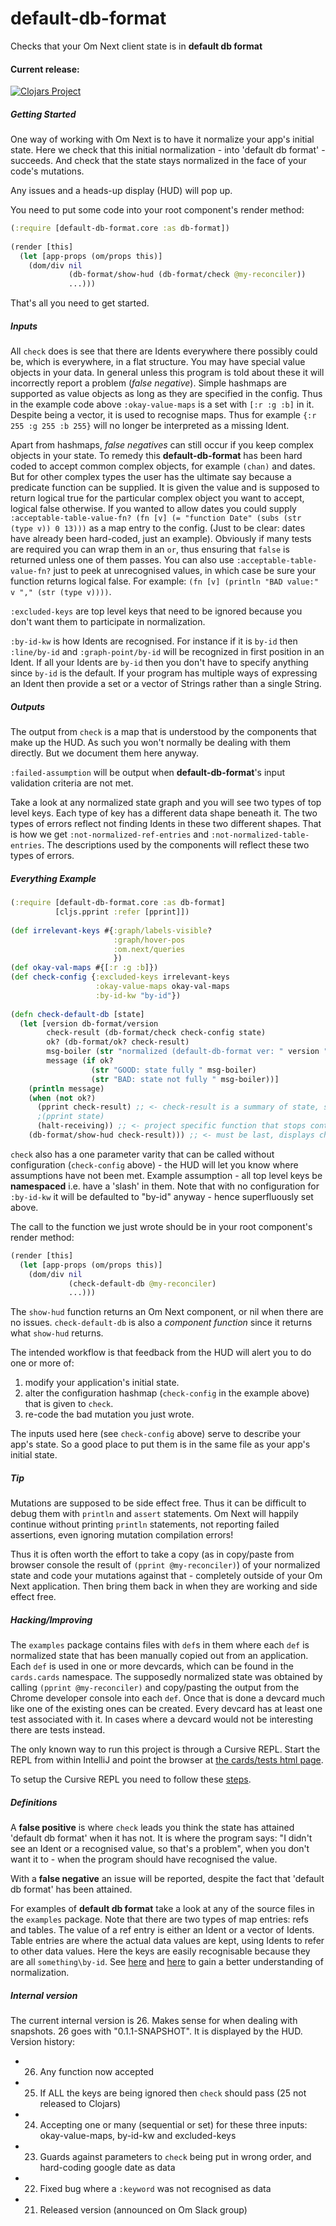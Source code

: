 # default-db-format
Checks that your Om Next client state is in **default db format**

#### Current release:

[![Clojars Project](https://img.shields.io/clojars/v/default-db-format.svg)](https://clojars.org/default-db-format)

##### Getting Started

One way of working with Om Next is to have it normalize your app's initial state. 
Here we check that this initial 
normalization - into 'default db format' - succeeds. And check that the state stays 
normalized in the face of your code's mutations.
  
Any issues and a heads-up display (HUD) will pop up.

You need to put some code into your root component's render method:

````clojure
(:require [default-db-format.core :as db-format])
          
(render [this]
  (let [app-props (om/props this)]
    (dom/div nil
             (db-format/show-hud (db-format/check @my-reconciler))                       
             ...)))
````
   
That's all you need to get started.
   
##### Inputs

All `check` does is see that there are Idents everywhere there possibly could be, which is everywhere, in a
flat structure. You may have special value objects in your data. In general unless this program is told about these it
will incorrectly report a problem (*false negative*). Simple hashmaps are supported as value objects as long as they are
specified in the config. Thus in the example code above `:okay-value-maps` is a set with `[:r :g :b]` in it. Despite being a
vector, it is used to recognise maps. Thus for example `{:r 255 :g 255 :b 255}` will no longer be interpreted as a
missing Ident.

Apart from hashmaps, *false negatives* can still occur if you keep complex objects in your state. To remedy this **default-db-format**
 has been hard coded to accept common complex objects, for example `(chan)` and dates. But for other complex types the user has the ultimate say
 because a predicate function can be supplied. It is given the value and is supposed to return logical true for the particular complex
 object you want to accept, logical false otherwise. If you wanted to allow
 dates you could supply `:acceptable-table-value-fn? (fn [v] (= "function Date" (subs (str (type v)) 0 13)))` as a map entry 
 to the config. (Just to be clear: dates have already been hard-coded, just an example). Obviously if many tests are required you can wrap
 them in an `or`, thus ensuring that `false` is returned unless one of them passes. You can also use `:acceptable-table-value-fn?` just to peek at
 unrecognised values, in which case be sure your function returns logical false. For example: `(fn [v] (println "BAD value:" v "," (str (type v))))`.
    
`:excluded-keys` are top level keys that need to be ignored because you don't want them to participate in normalization.

`:by-id-kw` is how Idents are recognised. For instance if it is `by-id` then `:line/by-id` and `:graph-point/by-id` will be recognized in first position
in an Ident. If all your Idents are `by-id` then you don't have to specify anything since `by-id` is the
default. If your program has multiple ways of expressing an Ident then provide a set or a vector of Strings rather than a single String.
  
##### Outputs  

The output from `check` is a map that is understood by the components that make up the HUD. As such you won't normally
be dealing with them directly. But we document them here anyway.

`:failed-assumption` will be output when **default-db-format**'s input validation criteria are not met.

Take a look at any normalized state graph and you will see two types of top level keys. Each type of key has a
different data shape beneath it. The two types of errors reflect not finding Idents in these two different shapes.
That is how we get `:not-normalized-ref-entries` and `:not-normalized-table-entries`. The descriptions used by the 
components will reflect these two types of errors.
  
##### *Everything* Example

````clojure
(:require [default-db-format.core :as db-format]
          [cljs.pprint :refer [pprint]])
  
(def irrelevant-keys #{:graph/labels-visible?
                       :graph/hover-pos
                       :om.next/queries
                       })
(def okay-val-maps #{[:r :g :b]})
(def check-config {:excluded-keys irrelevant-keys
                   :okay-value-maps okay-val-maps
                   :by-id-kw "by-id"})
  
(defn check-default-db [state]
  (let [version db-format/version
        check-result (db-format/check check-config state)
        ok? (db-format/ok? check-result)
        msg-boiler (str "normalized (default-db-format ver: " version ")")
        message (if ok?
                  (str "GOOD: state fully " msg-boiler)
                  (str "BAD: state not fully " msg-boiler))]
    (println message)
    (when (not ok?)
      (pprint check-result) ;; <- check-result is a summary of state, so print one or the other
      ;(pprint state)
      (halt-receiving)) ;; <- project specific function that stops continuous state updates
    (db-format/show-hud check-result))) ;; <- must be last, displays check-result
````

`check` also has a one parameter varity that can be called without configuration (`check-config` above) - the HUD will let 
you know where assumptions have not been met. Example assumption - all top level keys be **namespaced** i.e. have a 'slash' in them.
Note that with no configuration for `:by-id-kw` it will be defaulted to "by-id" anyway - hence superfluously set above.

The call to the function we just wrote should be in your root component's render method:

````clojure
(render [this]
  (let [app-props (om/props this)]
    (dom/div nil
             (check-default-db @my-reconciler)
             ...)))
````

The `show-hud` function returns an Om Next component, or nil when there are no issues. 
`check-default-db` is also a *component function* since it returns what `show-hud` returns.
  
The intended workflow is that feedback from the HUD will alert you to do one or more of:
 
 1. modify your application's initial state.
 2. alter the configuration hashmap (`check-config` in the example above) that is given to `check`.
 3. re-code the bad mutation you just wrote.  
  
The inputs used here (see `check-config` above) serve to describe your app's state. So a good place to
 put them is in the same file as your app's initial state.

##### Tip

Mutations are supposed to be side effect free. Thus it can be difficult to debug them with `println`
 and `assert` statements. Om Next will happily continue without printing `println` statements, not reporting
 failed assertions, even ignoring mutation compilation errors!

Thus it is often worth the effort to take a copy (as in copy/paste from browser console
 the result of `(pprint @my-reconciler)`) of your normalized state and code your mutations against that - completely
 outside of your Om Next application. Then bring them back in when they are working and side effect free.

##### Hacking/Improving
  
The `examples` package contains files with `def`s in them where each `def` is normalized state that has 
been manually copied out from an application. Each `def` is used in one or more devcards, which can
be found in the `cards.cards` namespace. The supposedly normalized state was obtained
by calling `(pprint @my-reconciler)` and copy/pasting the output from the Chrome developer console into
each `def`. Once that is done a devcard much like one of the existing ones can be created. Every devcard has
at least one test associated with it. In cases where a devcard would not be interesting there are tests 
instead. 

The only known way to run this project is through a Cursive REPL. Start the REPL from within
IntelliJ and point the browser at [the cards/tests html page](http://localhost:3449/cards.html#!/cards.cards).

To setup the Cursive REPL you need to follow these [steps](https://github.com/bhauman/lein-figwheel/wiki/Running-figwheel-in-a-Cursive-Clojure-REPL#create-a-clojuremain-cursive-repl-configuration).    
    
##### Definitions
    
A **false positive** is where `check` leads you think the state has attained 'default db format' when it has not.
It is where the program says: "I didn't see an Ident or a recognised value, so that's a problem",
when you don't want it to - when the program should have recognised the value.

With a **false negative** an issue will be reported, despite the fact that 'default db format' has been attained.

For examples of **default db format** take a look at any of the source files in the `examples` package. Note that there
 are two types of map entries: refs and tables. The value of a ref entry is either an Ident or a vector of Idents. Table
 entries are where the actual data values are kept, using Idents to refer to other data values. Here the keys are easily 
 recognisable because they are all `something\by-id`. See [here](https://github.com/omcljs/om/wiki/Components,-Identity-&-Normalization)
 and [here](http://untangled-web.github.io/untangled/tutorial.html#!/untangled_tutorial.G_Mutation) to gain a better
 understanding of normalization.

##### Internal version

The current internal version is 26. Makes sense for when dealing with snapshots. 26 goes with "0.1.1-SNAPSHOT". It is displayed by
 the HUD. Version history:

 *  26. Any function now accepted
 *  25. If ALL the keys are being ignored then `check` should pass (25 not released to Clojars)
 *  24. Accepting one or many (sequential or set) for these three inputs: okay-value-maps, by-id-kw and excluded-keys
 *  23. Guards against parameters to `check` being put in wrong order, and hard-coding google date as data
 *  22. Fixed bug where a `:keyword` was not recognised as data
 *  21. Released version (announced on Om Slack group)

    